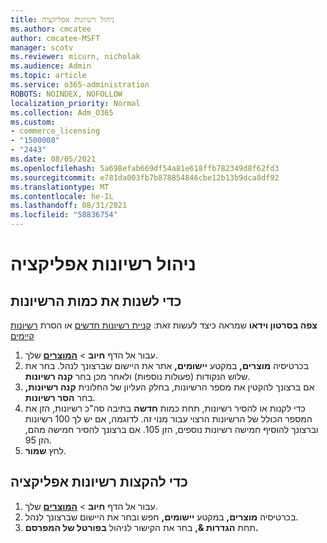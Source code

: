 ```yaml
---
title: ניהול רשיונות אפליקציה
ms.author: cmcatee
author: cmcatee-MSFT
manager: scotv
ms.reviewer: micurn, nicholak
ms.audience: Admin
ms.topic: article
ms.service: o365-administration
ROBOTS: NOINDEX, NOFOLLOW
localization_priority: Normal
ms.collection: Adm_O365
ms.custom:
- commerce_licensing
- "1500008"
- "2443"
ms.date: 08/05/2021
ms.openlocfilehash: 5a698efab669df54a81e618ffb782349d8f62fd3
ms.sourcegitcommit: e781da003fb7b878854846cbe12b13b9dca8df92
ms.translationtype: MT
ms.contentlocale: he-IL
ms.lasthandoff: 08/31/2021
ms.locfileid: "58836754"
---
```

# <a name="manage-app-licenses"></a>ניהול רשיונות אפליקציה

## <a name="to-change-license-quantity"></a>כדי לשנות את כמות הרשיונות

**צפה בסרטון וידאו** שמראה כיצד לעשות זאת: [קניית רשיונות חדשים](https://go.microsoft.com/fwlink/p/?linkid=2154857) או הסרת [רשיונות קיימים](https://go.microsoft.com/fwlink/p/?linkid=2154938)

1. עבור אל הדף **חיוב**  >  **[המוצרים](https://go.microsoft.com/fwlink/p/?linkid=842054)** שלך.
2. בכרטיסיה **מוצרים,** במקטע **יישומים,** אתר את היישום שברצונך לנהל. בחר את שלוש הנקודות (פעולות נוספות) ולאחר מכן בחר **קנה רשיונות**.
3. אם ברצונך להקטין את מספר הרשיונות, בחלק העליון של החלונית **קנה רשיונות,** בחר **הסר רשיונות**.
4. כדי לקנות או להסיר רשיונות, תחת  כמות **חדשה** בתיבה סה"כ רשיונות, הזן את המספר הכולל של הרשיונות הרצוי עבור מנוי זה. לדוגמה, אם יש לך 100 רשיונות וברצונך להוסיף חמישה רשיונות נוספים, הזן 105. אם ברצונך להסיר חמישה מהם, הזן 95.
5. לחץ **שמור**.

## <a name="to-assign-app-licenses"></a>כדי להקצות רשיונות אפליקציה

1. עבור אל הדף **חיוב**  >  **[המוצרים](https://go.microsoft.com/fwlink/p/?linkid=842054)** שלך.
2. בכרטיסיה **מוצרים,** במקטע **יישומים,** חפש ובחר את היישום שברצונך לנהל.
3. תחת **הגדרות &,** בחר את הקישור לניהול **בפורטל של המפרסם.**